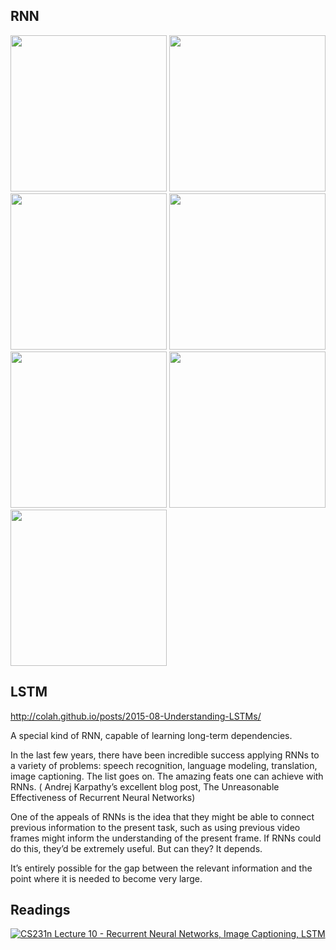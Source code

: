 ## RNN
<image src="Figs/rnn/01_rnn.png" height="250px">
<image src="Figs/rnn/02_rnn.png" height="250px">
<image src="Figs/rnn/03_rnn.png" height="250px">
<image src="Figs/rnn/04_rnn.png" height="250px">
<image src="Figs/rnn/05_rnn.png" height="250px">
<image src="Figs/rnn/06_rnn_cell.png" height="250px">
<image src="Figs/rnn/07_lstm_cell.png" height="250px">


## LSTM
http://colah.github.io/posts/2015-08-Understanding-LSTMs/

A special kind of RNN, capable of learning long-term dependencies.

In the last few years, there have been incredible success applying RNNs to a variety of problems: 
speech recognition, language modeling, translation, image captioning.
The list goes on. 
The amazing feats one can achieve with RNNs.
( Andrej Karpathy’s excellent blog post, The Unreasonable Effectiveness of Recurrent Neural Networks)

One of the appeals of RNNs is the idea that they might be able to connect previous information to the present task, 
such as using previous video frames might inform the understanding of the present frame. 
If RNNs could do this, they’d be extremely useful. But can they? It depends.

It’s entirely possible for the gap between the relevant information and the point where it is needed to become very large.

## Readings
[![CS231n Lecture 10 - Recurrent Neural Networks, Image Captioning, LSTM]()](https://www.youtube.com/watch?v=iX5V1WpxxkY)


